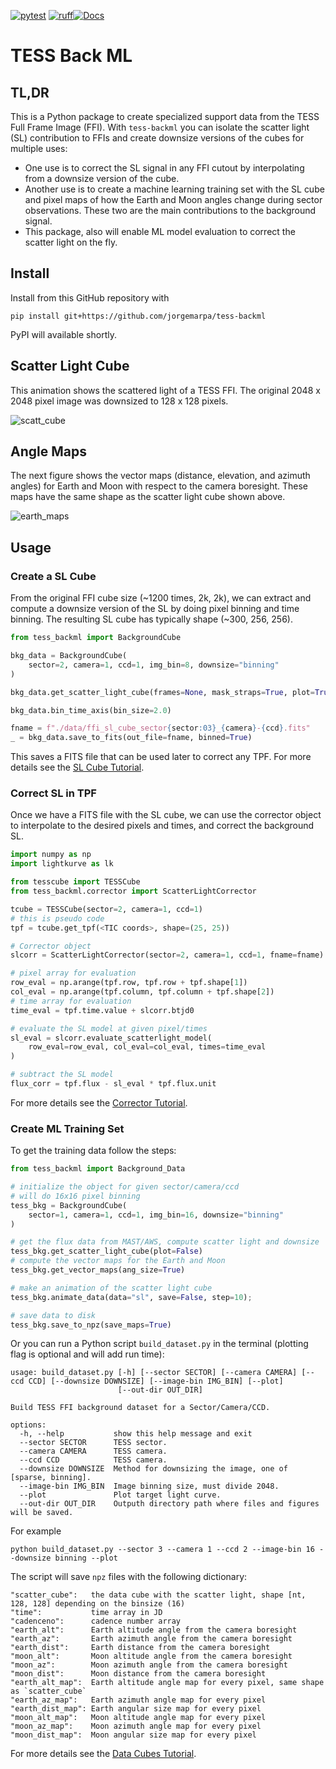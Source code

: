 [![pytest](https://github.com/jorgemarpa/tess-backml/actions/workflows/pytest.yaml/badge.svg)](https://github.com/jorgemarpa/tess-backml/actions/workflows/pytest.yaml/) [![ruff](https://github.com/jorgemarpa/tess-backml/actions/workflows/ruff.yaml/badge.svg)](https://github.com/jorgemarpa/tess-backml/actions/workflows/ruff.yaml)[![Docs](https://github.com/jorgemarpa/tess-backml/actions/workflows/deploy-mkdocs.yaml/badge.svg)](https://github.com/jorgemarpa/tess-backml/actions/workflows/deploy-mkdocs.yaml)

# TESS Back ML

## TL,DR

This is a Python package to create specialized support data from the TESS Full Frame Image (FFI).
With `tess-backml` you can isolate the scatter light (SL) contribution to FFIs and create downsize versions of the cubes for multiple uses: 
- One use is to correct the SL signal in any FFI cutout by interpolating from a downsize version of the 
cube. 
- Another use is to create a machine learning training set with the SL cube and pixel maps of how the
Earth and Moon angles change during sector observations. These two are the main contributions to the background signal. 
- This package, also will enable ML model evaluation to correct the scatter light on the fly.

## Install 

Install from this GitHub repository with

```
pip install git+https://github.com/jorgemarpa/tess-backml
```

PyPI will available shortly.

## Scatter Light Cube

This animation shows the scattered light of a TESS FFI. The original 2048 x 2048 pixel 
image was downsized to 128 x 128 pixels.

![scatt_cube](./docs/figures/ffi_scatterlight_bin16_sector001_3-4.gif)

## Angle Maps

The next figure shows the vector maps (distance, elevation, and azimuth angles) for 
Earth and Moon with respect to the camera boresight. These maps have the same shape as
the scatter light cube shown above.

![earth_maps](./docs/figures/earth_vector_maps.png)

## Usage

### Create a SL Cube

From the original FFI cube size (~1200 times, 2k, 2k), we can extract and compute a downsize version
of the SL by doing pixel binning and time binning. The resulting SL cube has typically shape (~300, 256, 256).

```python
from tess_backml import BackgroundCube

bkg_data = BackgroundCube(
    sector=2, camera=1, ccd=1, img_bin=8, downsize="binning"
)

bkg_data.get_scatter_light_cube(frames=None, mask_straps=True, plot=True, rolling=True, errors=True)

bkg_data.bin_time_axis(bin_size=2.0)

fname = f"./data/ffi_sl_cube_sector{sector:03}_{camera}-{ccd}.fits"
_ = bkg_data.save_to_fits(out_file=fname, binned=True)
```
This saves a FITS file that can be used later to correct any TPF.
For more details see the [SL Cube Tutorial](./docs/t2_slcube.ipynb).

### Correct SL in  TPF

Once we have a FITS file with the SL cube, we can use the corrector object to interpolate to
the desired pixels and times, and correct the background SL.

```python
import numpy as np
import lightkurve as lk

from tesscube import TESSCube
from tess_backml.corrector import ScatterLightCorrector

tcube = TESSCube(sector=2, camera=1, ccd=1)
# this is pseudo code
tpf = tcube.get_tpf(<TIC coords>, shape=(25, 25))

# Corrector object
slcorr = ScatterLightCorrector(sector=2, camera=1, ccd=1, fname=fname)

# pixel array for evaluation
row_eval = np.arange(tpf.row, tpf.row + tpf.shape[1])
col_eval = np.arange(tpf.column, tpf.column + tpf.shape[2])
# time array for evaluation
time_eval = tpf.time.value + slcorr.btjd0

# evaluate the SL model at given pixel/times
sl_eval = slcorr.evaluate_scatterlight_model(
    row_eval=row_eval, col_eval=col_eval, times=time_eval
)

# subtract the SL model
flux_corr = tpf.flux - sl_eval * tpf.flux.unit
```

For more details see the [Corrector Tutorial](./docs/t3_slcorrector.ipynb).

### Create ML Training Set

To get the training data follow the steps:

```python
from tess_backml import Background_Data

# initialize the object for given sector/camera/ccd
# will do 16x16 pixel binning
tess_bkg = BackgroundCube(
    sector=1, camera=1, ccd=1, img_bin=16, downsize="binning"
)

# get the flux data from MAST/AWS, compute scatter light and downsize
tess_bkg.get_scatter_light_cube(plot=False)
# compute the vector maps for the Earth and Moon
tess_bkg.get_vector_maps(ang_size=True)

# make an animation of the scatter light cube
tess_bkg.animate_data(data="sl", save=False, step=10);

# save data to disk
tess_bkg.save_to_npz(save_maps=True)
```

Or you can run a Python script `build_dataset.py` in the terminal (plotting flag is optional and will add
run time):
```
usage: build_dataset.py [-h] [--sector SECTOR] [--camera CAMERA] [--ccd CCD] [--downsize DOWNSIZE] [--image-bin IMG_BIN] [--plot]
                        [--out-dir OUT_DIR]

Build TESS FFI background dataset for a Sector/Camera/CCD.

options:
  -h, --help           show this help message and exit
  --sector SECTOR      TESS sector.
  --camera CAMERA      TESS camera.
  --ccd CCD            TESS camera.
  --downsize DOWNSIZE  Method for downsizing the image, one of [sparse, binning].
  --image-bin IMG_BIN  Image binning size, must divide 2048.
  --plot               Plot target light curve.
  --out-dir OUT_DIR    Outputh directory path where files and figures will be saved.
```
For example
```
python build_dataset.py --sector 3 --camera 1 --ccd 2 --image-bin 16 --downsize binning --plot
```

The script will save `npz` files with the following dictionary:
```
"scatter_cube":   the data cube with the scatter light, shape [nt, 128, 128] depending on the binsize (16)
"time":           time array in JD
"cadenceno":      cadence number array
"earth_alt":      Earth altitude angle from the camera boresight
"earth_az":       Earth azimuth angle from the camera boresight
"earth_dist":     Earth distance from the camera boresight
"moon_alt":       Moon altitude angle from the camera boresight
"moon_az":        Moon azimuth angle from the camera boresight
"moon_dist":      Moon distance from the camera boresight
"earth_alt_map":  Earth altitude angle map for every pixel, same shape as `scatter_cube`
"earth_az_map":   Earth azimuth angle map for every pixel 
"earth_dist_map": Earth angular size map for every pixel 
"moon_alt_map":   Moon altitude angle map for every pixel 
"moon_az_map":    Moon azimuth angle map for every pixel 
"moon_dist_map":  Moon angular size map for every pixel 
```

For more details see the [Data Cubes Tutorial](./docs/t1_bkgcube.ipynb).